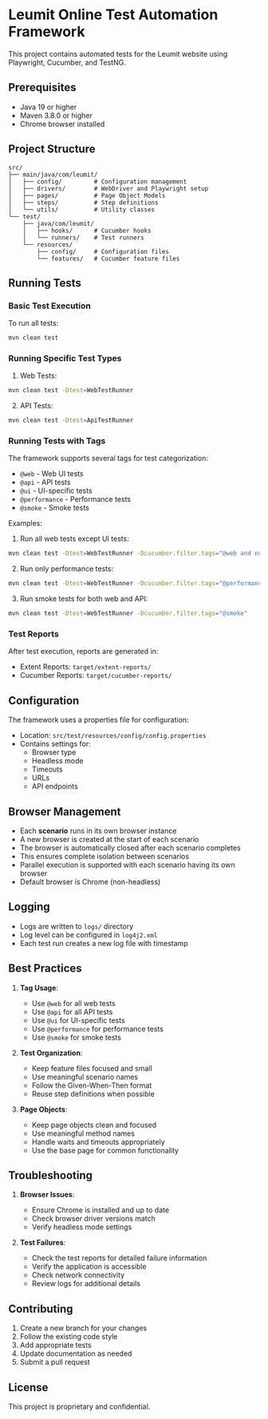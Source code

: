 # Leumit Online Test Automation Framework

This project contains automated tests for the Leumit website using Playwright, Cucumber, and TestNG.

## Prerequisites

- Java 19 or higher
- Maven 3.8.0 or higher
- Chrome browser installed

## Project Structure

```
src/
├── main/java/com/leumit/
│   ├── config/         # Configuration management
│   ├── drivers/        # WebDriver and Playwright setup
│   ├── pages/          # Page Object Models
│   ├── steps/          # Step definitions
│   └── utils/          # Utility classes
└── test/
    ├── java/com/leumit/
    │   ├── hooks/      # Cucumber hooks
    │   └── runners/    # Test runners
    └── resources/
        ├── config/     # Configuration files
        └── features/   # Cucumber feature files
```

## Running Tests

### Basic Test Execution

To run all tests:
```bash
mvn clean test
```

### Running Specific Test Types

1. Web Tests:
```bash
mvn clean test -Dtest=WebTestRunner
```

2. API Tests:
```bash
mvn clean test -Dtest=ApiTestRunner
```

### Running Tests with Tags

The framework supports several tags for test categorization:

- `@web` - Web UI tests
- `@api` - API tests
- `@ui` - UI-specific tests
- `@performance` - Performance tests
- `@smoke` - Smoke tests

Examples:

1. Run all web tests except UI tests:
```bash
mvn clean test -Dtest=WebTestRunner -Dcucumber.filter.tags="@web and not @ui"
```

2. Run only performance tests:
```bash
mvn clean test -Dtest=WebTestRunner -Dcucumber.filter.tags="@performance"
```

3. Run smoke tests for both web and API:
```bash
mvn clean test -Dtest=WebTestRunner -Dcucumber.filter.tags="@smoke"
```

### Test Reports

After test execution, reports are generated in:
- Extent Reports: `target/extent-reports/`
- Cucumber Reports: `target/cucumber-reports/`

## Configuration

The framework uses a properties file for configuration:
- Location: `src/test/resources/config/config.properties`
- Contains settings for:
  - Browser type
  - Headless mode
  - Timeouts
  - URLs
  - API endpoints

## Browser Management

- Each **scenario** runs in its own browser instance
- A new browser is created at the start of each scenario
- The browser is automatically closed after each scenario completes
- This ensures complete isolation between scenarios
- Parallel execution is supported with each scenario having its own browser
- Default browser is Chrome (non-headless)

## Logging

- Logs are written to `logs/` directory
- Log level can be configured in `log4j2.xml`
- Each test run creates a new log file with timestamp

## Best Practices

1. **Tag Usage**:
   - Use `@web` for all web tests
   - Use `@api` for all API tests
   - Use `@ui` for UI-specific tests
   - Use `@performance` for performance tests
   - Use `@smoke` for smoke tests

2. **Test Organization**:
   - Keep feature files focused and small
   - Use meaningful scenario names
   - Follow the Given-When-Then format
   - Reuse step definitions when possible

3. **Page Objects**:
   - Keep page objects clean and focused
   - Use meaningful method names
   - Handle waits and timeouts appropriately
   - Use the base page for common functionality

## Troubleshooting

1. **Browser Issues**:
   - Ensure Chrome is installed and up to date
   - Check browser driver versions match
   - Verify headless mode settings

2. **Test Failures**:
   - Check the test reports for detailed failure information
   - Verify the application is accessible
   - Check network connectivity
   - Review logs for additional details

## Contributing

1. Create a new branch for your changes
2. Follow the existing code style
3. Add appropriate tests
4. Update documentation as needed
5. Submit a pull request

## License

This project is proprietary and confidential. 